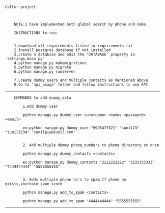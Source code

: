     Caller project



        NOTE:I have implemented both global search by phone and name.
         
        INSTRUCTIONS to run:


        1.download all requirements listed in requirements.txt
        2.install postgres database if not installed
        3.create a database and edit the 'DATABASE' property in 'settings.base.py'
        4.python manage.py makemigrations
        5.python manage.py migrate
        6.python manage.py runserver

        7.Create dummy users and multiple contacts as mentioned above
        8.Go to 'api_usage' folder and follow instructions to use API

*******************************************************************************************************************        
      
        COMMANDS to add dummy_data

            1.Add dummy user

            python manage.py dummy_user <username> <name> <password> <email>

            ex:python manage.py dummy_user "9995477921" "sunil23" "sunil1234" "sunilpie@sunil.com"

            
            2. Add multiple dummy phone_numbers to phone directory at once

            python manage.py dummy_contacts <contacts>

            ex:python manage.py dummy_contacts "2222222222" "3333333333" "4444444444" "5555555555"

            
            3. Adds multiple phone no's to spam.If phone no exists,increase spam score

            python manage.py add_to_spam <contacts>

            python manage.py add_to_spam "4444444444" "5555555555"

    
********************************************************************************************************************